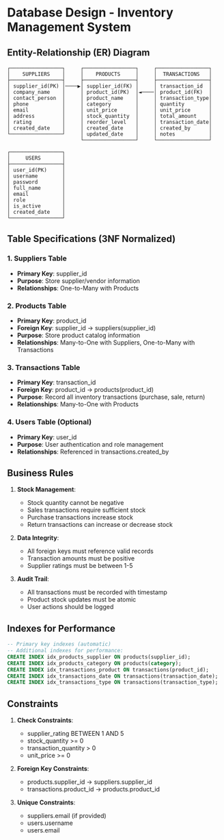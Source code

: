 # Database Design - Inventory Management System

## Entity-Relationship (ER) Diagram

```
┌─────────────────┐     ┌─────────────────┐     ┌─────────────────┐
│    SUPPLIERS    │     │    PRODUCTS     │     │  TRANSACTIONS   │
├─────────────────┤     ├─────────────────┤     ├─────────────────┤
│ supplier_id(PK) │────▶│ supplier_id(FK) │     │ transaction_id  │
│ company_name    │     │ product_id(PK)  │◄────│ product_id(FK)  │
│ contact_person  │     │ product_name    │     │ transaction_type│
│ phone           │     │ category        │     │ quantity        │
│ email           │     │ unit_price      │     │ unit_price      │
│ address         │     │ stock_quantity  │     │ total_amount    │
│ rating          │     │ reorder_level   │     │ transaction_date│
│ created_date    │     │ created_date    │     │ created_by      │
└─────────────────┘     │ updated_date    │     │ notes           │
                        └─────────────────┘     └─────────────────┘

┌─────────────────┐
│     USERS       │
├─────────────────┤
│ user_id(PK)     │
│ username        │
│ password        │
│ full_name       │
│ email           │
│ role            │
│ is_active       │
│ created_date    │
└─────────────────┘
```

## Table Specifications (3NF Normalized)

### 1. Suppliers Table
- **Primary Key**: supplier_id
- **Purpose**: Store supplier/vendor information
- **Relationships**: One-to-Many with Products

### 2. Products Table
- **Primary Key**: product_id
- **Foreign Key**: supplier_id → suppliers(supplier_id)
- **Purpose**: Store product catalog information
- **Relationships**: Many-to-One with Suppliers, One-to-Many with Transactions

### 3. Transactions Table
- **Primary Key**: transaction_id
- **Foreign Key**: product_id → products(product_id)
- **Purpose**: Record all inventory transactions (purchase, sale, return)
- **Relationships**: Many-to-One with Products

### 4. Users Table (Optional)
- **Primary Key**: user_id
- **Purpose**: User authentication and role management
- **Relationships**: Referenced in transactions.created_by

## Business Rules

1. **Stock Management**:
   - Stock quantity cannot be negative
   - Sales transactions require sufficient stock
   - Purchase transactions increase stock
   - Return transactions can increase or decrease stock

2. **Data Integrity**:
   - All foreign keys must reference valid records
   - Transaction amounts must be positive
   - Supplier ratings must be between 1-5

3. **Audit Trail**:
   - All transactions must be recorded with timestamp
   - Product stock updates must be atomic
   - User actions should be logged

## Indexes for Performance

```sql
-- Primary key indexes (automatic)
-- Additional indexes for performance:
CREATE INDEX idx_products_supplier ON products(supplier_id);
CREATE INDEX idx_products_category ON products(category);
CREATE INDEX idx_transactions_product ON transactions(product_id);
CREATE INDEX idx_transactions_date ON transactions(transaction_date);
CREATE INDEX idx_transactions_type ON transactions(transaction_type);
```

## Constraints

1. **Check Constraints**:
   - supplier_rating BETWEEN 1 AND 5
   - stock_quantity >= 0
   - transaction_quantity > 0
   - unit_price >= 0

2. **Foreign Key Constraints**:
   - products.supplier_id → suppliers.supplier_id
   - transactions.product_id → products.product_id

3. **Unique Constraints**:
   - suppliers.email (if provided)
   - users.username
   - users.email